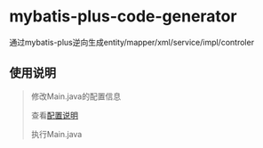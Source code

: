 # mybatis-plus-code-generator
通过mybatis-plus逆向生成entity/mapper/xml/service/impl/controler

## 使用说明

> 修改Main.java的配置信息
> 
> 查看[配置说明](https://mp.baomidou.com/guide/generator-new.html#%E8%AF%B4%E6%98%8E)
> 
> 
> 
> 执行Main.java
> 